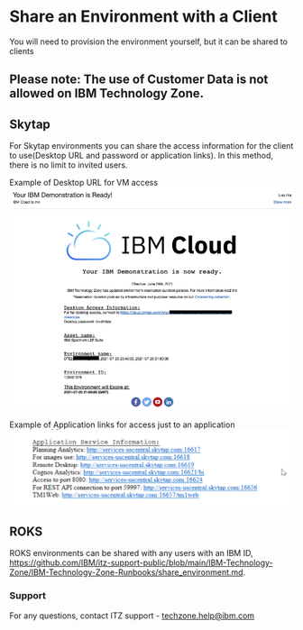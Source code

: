 # Share an Environment with a Client

You will need to provision the environment yourself, but it can be shared to clients

## Please note: The use of Customer Data is not allowed on IBM Technology Zone.

## Skytap
For Skytap environments you can share the access information for the client to use(Desktop URL and password or application links).
In this method, there is no limit to invited users.

Example of Desktop URL for VM access
![email](/Skytap/Skytap-Runbooks/Images/email.png)

Example of Application links for access just to an application
![published-service](Images/Defined-port-email.png)


## ROKS
ROKS environments can be shared with any users with an IBM ID, https://github.com/IBM/itz-support-public/blob/main/IBM-Technology-Zone/IBM-Technology-Zone-Runbooks/share_environment.md.


### Support

For any questions, contact ITZ support - techzone.help@ibm.com
